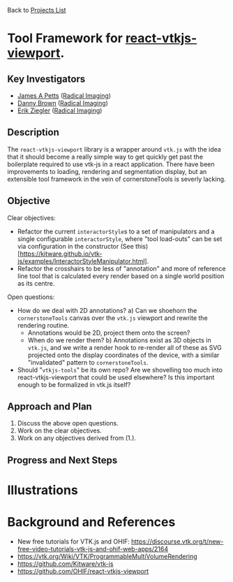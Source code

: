 Back to [Projects List](../../README.md#ProjectsList)

# Tool Framework for [react-vtkjs-viewport](https://github.com/OHIF/react-vtkjs-viewport).

## Key Investigators

- [James A Petts][james] ([Radical Imaging][radical])
- [Danny Brown][danny] ([Radical Imaging][radical])
- [Erik Ziegler][erik] ([Radical Imaging][radical])

## Description

The `react-vtkjs-viewport` library is a wrapper around `vtk.js` with the idea that it should become a really simple way to get quickly get past the boilerplate required to use vtk-js in a react application.
There have been improvements to loading, rendering and segmentation display, but an extensible tool framework in the vein of cornerstoneTools is severly lacking.

## Objective

Clear objectives:
- Refactor the current `interactorStyle`s to a set of manipulators and a single configurable `interactorStyle`, where "tool load-outs" can be set via configuration in the constructor (See this)[https://kitware.github.io/vtk-js/examples/InteractorStyleManipulator.html].
- Refactor the crosshairs to be less of "annotation" and more of reference line tool that is calculated every render based on a single world position as its centre.

Open questions:
- How do we deal with 2D annotations?
  a) Can we shoehorn the `cornerstoneTools` canvas over the `vtk.js` viewport and rewrite the rendering routine.
    - Annotations would be 2D, project them onto the screen?
    - When do we render them?
  b) Annotations exist as 3D objects in `vtk.js`, and we write a render hook to re-render all of these as SVG projected onto the display coordinates of the device, with a similar "invalidated" pattern to `cornerstoneTools`.
- Should "`vtkjs-tools`" be its own repo? Are we shovelling too much into react-vtkjs-viewport that could be used elsewhere? Is this important enough to be formalized in vtk.js itself?

## Approach and Plan

<!-- Describe here HOW you would like to achieve the objectives stated above. -->

1. Discuss the above open questions.
2. Work on the clear objectives.
3. Work on any objectives derived from (1.).

## Progress and Next Steps

<!-- Update this section as you make progress, describing of what you have ACTUALLY DONE. If there are specific steps that you could not complete then you can describe them here, too. -->

# Illustrations


# Background and References

<!-- If you developed any software, include link to the source code repository. If possible, also add links to sample data, and to any relevant publications. -->

* New free tutorials for VTK.js and OHIF: https://discourse.vtk.org/t/new-free-video-tutorials-vtk-js-and-ohif-web-apps/2164
* https://vtk.org/Wiki/VTK/ProgrammableMultiVolumeRendering
* https://github.com/Kitware/vtk-js
* https://github.com/OHIF/react-vtkjs-viewport

<!--
    Links
-->

[radical]: http://radicalimaging.com/
[danny]: https://github.com/dannyrb
[isomics]: http://isomics.com/
[james]: https://github.com/jamesapetts
[erik]: https://github.com/swederik
[steve]: https://github.com/pieper
[ohif-viewer]: https://github.com/OHIF/Viewers
[ohif-extensions]: https://docs.ohif.org/advanced/extensions.html
[ohif]: http://ohif.org/
